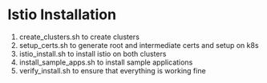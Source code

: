 # Istio Installation

1. create_clusters.sh to create clusters
2. setup_certs.sh to generate root and intermediate certs and setup on k8s
3. istio_install.sh to install istio on both clusters
4. install_sample_apps.sh to install sample applications
5. verify_install.sh to ensure that everything is working fine
